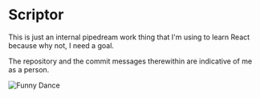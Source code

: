 # Scriptor
This is just an internal pipedream work thing that I'm using to learn React because why not, I need a goal.

The repository and the commit messages therewithin are indicative of me as a person.

![Funny Dance](https://li223.dev/static_images/yves-loona-reaction.gif)
